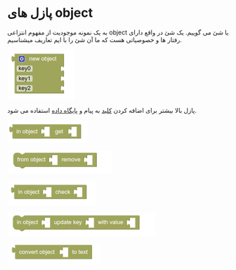 # پازل های object

به یک نمونه موجودیت از مفهوم انتزاعی object یا شئ می گوییم.
یک شئ در واقع  دارای رفتار ها و خصوصیاتی هست که ما آن شئ را با ایم تعاریف میشناسیم.

![object-new](img/object-new.png)

پازل بالا بیشتر برای اضافه کردن [کلید](http://puzlime.com/wiki/keyboard.md) به پیام و [پایگاه داده](http://puzlime.com/wiki/database.md) استفاده می شود. 

![object-get](img/object-get.png)



![object-remove](img/object-remove.png)



![object-check](img/object-check.png)



![object-update](img/object-update.png)



![object-convert](img/object-convert.png)
